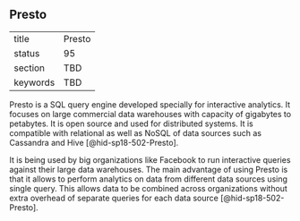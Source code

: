 ## Presto


|          |        |
| -------- | ------ |
| title    | Presto |
| status   | 95     |
| section  | TBD    |
| keywords | TBD    |




Presto is a SQL query engine developed specially for interactive
analytics. It focuses on large commercial data warehouses with capacity
of gigabytes to petabytes. It is open source and used for distributed
systems. It is compatible with relational as well as NoSQL of data
sources such as Cassandra and Hive [@hid-sp18-502-Presto].

It is being used by big organizations like Facebook to run interactive
queries against their large data warehouses. The main advantage of using
Presto is that it allows to perform analytics on data from different
data sources using single query. This allows data to be combined across
organizations without extra overhead of separate queries for each data
source [@hid-sp18-502-Presto].
